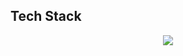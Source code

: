 <h2>Tech Stack</h2>
<p align="center">
  <a href="https://skillicons.dev">
    <img src="https://skillicons.dev/icons?i=py,ts,js,bash,java,cpp,c,lua,vue,flask,tailwindhtml,css&perline=6" />
  </a>
</p>

